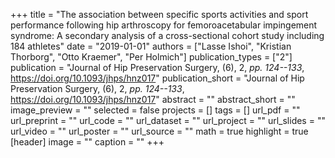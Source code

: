 +++
title = "The association between specific sports activities and sport performance following hip arthroscopy for femoroacetabular impingement syndrome: A secondary analysis of a cross-sectional cohort study including 184 athletes"
date = "2019-01-01"
authors = ["Lasse Ishoi", "Kristian Thorborg", "Otto Kraemer", "Per Holmich"]
publication_types = ["2"]
publication = "Journal of Hip Preservation Surgery, (6), 2, _pp. 124--133_, https://doi.org/10.1093/jhps/hnz017"
publication_short = "Journal of Hip Preservation Surgery, (6), 2, _pp. 124--133_, https://doi.org/10.1093/jhps/hnz017"
abstract = ""
abstract_short = ""
image_preview = ""
selected = false
projects = []
tags = []
url_pdf = ""
url_preprint = ""
url_code = ""
url_dataset = ""
url_project = ""
url_slides = ""
url_video = ""
url_poster = ""
url_source = ""
math = true
highlight = true
[header]
image = ""
caption = ""
+++
